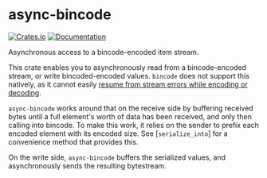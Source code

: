 # async-bincode

[![Crates.io](https://img.shields.io/crates/v/async-bincode.svg)](https://crates.io/crates/async-bincode)
[![Documentation](https://docs.rs/async-bincode/badge.svg)](https://docs.rs/async-bincode/)

Asynchronous access to a bincode-encoded item stream.

This crate enables you to asynchronously read from a bincode-encoded stream, or write
bincoded-encoded values. `bincode` does not support this natively, as it cannot easily [resume
from stream errors while encoding or decoding](https://github.com/TyOverby/bincode/issues/229).

`async-bincode` works around that on the receive side by buffering received bytes until a full
element's worth of data has been received, and only then calling into bincode. To make this
work, it relies on the sender to prefix each encoded element with its encoded size. See
[`serialize_into`] for a convenience method that provides this.

On the write side, `async-bincode` buffers the serialized values, and asynchronously sends the
resulting bytestream.
